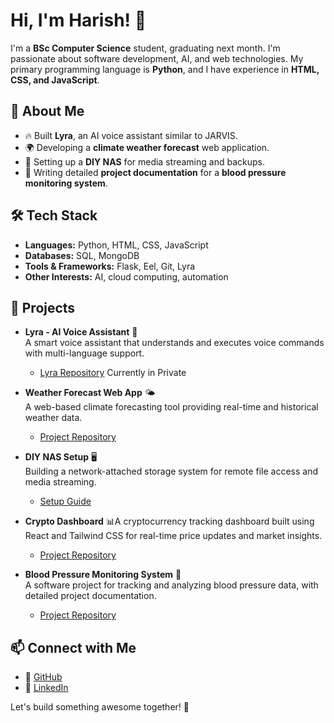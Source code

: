 # Hi, I'm Harish! 👋

I'm a **BSc Computer Science** student, graduating next month. I'm passionate about software development, AI, and web technologies. My primary programming language is **Python**, and I have experience in **HTML, CSS, and JavaScript**.

## 🚀 About Me

- 🔥 Built **Lyra**, an AI voice assistant similar to JARVIS.
- 🌍 Developing a **climate weather forecast** web application.
- 💾 Setting up a **DIY NAS** for media streaming and backups.
- 📜 Writing detailed **project documentation** for a **blood pressure monitoring system**.

## 🛠️ Tech Stack

- **Languages:** Python, HTML, CSS, JavaScript
- **Databases:** SQL, MongoDB
- **Tools & Frameworks:** Flask, Eel, Git, Lyra
- **Other Interests:** AI, cloud computing, automation

## 📌 Projects

- **Lyra - AI Voice Assistant** 🤖\
  A smart voice assistant that understands and executes voice commands with multi-language support.

  - [Lyra Repository](https://github.com/Harish-D25/Lyra) Currently in Private

- **Weather Forecast Web App** 🌤️\
  A web-based climate forecasting tool providing real-time and historical weather data.

  - [Project Repository](https://github.com/your-username/weather-forecast)

- **DIY NAS Setup** 🖥️\
  Building a network-attached storage system for remote file access and media streaming.

  - [Setup Guide](https://github.com/your-username/diy-nas)
 
- **Crypto Dashboard**
  📊A cryptocurrency tracking dashboard built using React and Tailwind CSS for real-time price updates and market insights.

  - [Project Repository](https://github.com/Harish-D25/Crypto_Dashbord)

- **Blood Pressure Monitoring System** 💓\
  A software project for tracking and analyzing blood pressure data, with detailed project documentation.

  - [Project Repository](https://github.com/Harish-D25/Blood-Pressure-Monitoring-System)

## 📫 Connect with Me

- 🔗 [GitHub](https://github.com/Harish-D25)
- 🔗 [LinkedIn](https://www.linkedin.com/in/harish-d-046311296/)

Let's build something awesome together! 🚀
